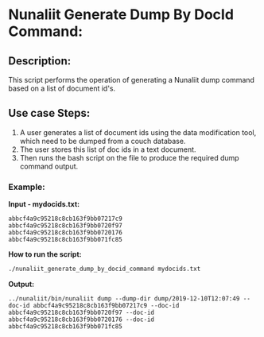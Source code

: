 # Nunaliit Generate Dump By DocId Command:

## Description:
This script performs the operation of generating a Nunaliit dump command based on a list of document id's. 

## Use case Steps:
1. A user generates a list of document ids using the data modification tool, which need to be dumped from a couch database. 
2. The user stores this list of doc ids in a text document.
3. Then runs the bash script on the file to produce the required dump command output.

### Example:

**Input - mydocids.txt:**
```
abbcf4a9c95218c8cb163f9bb07217c9
abbcf4a9c95218c8cb163f9bb0720f97
abbcf4a9c95218c8cb163f9bb0720176
abbcf4a9c95218c8cb163f9bb071fc85
```

**How to run the script:**
```bash
./nunaliit_generate_dump_by_docid_command mydocids.txt
```

**Output:**
```
../nunaliit/bin/nunaliit dump --dump-dir dump/2019-12-10T12:07:49 --doc-id abbcf4a9c95218c8cb163f9bb07217c9 --doc-id abbcf4a9c95218c8cb163f9bb0720f97 --doc-id abbcf4a9c95218c8cb163f9bb0720176 --doc-id abbcf4a9c95218c8cb163f9bb071fc85
```
